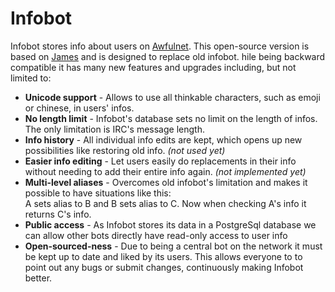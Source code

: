 Infobot
=======

Infobot stores info about users on [Awfulnet](http://awfulnet.org/). This open-source version is based on [James](svkampen/James) and is designed to replace old infobot. 
hile being backward compatible it has many new features and upgrades including, but not limited to:

* **Unicode support** - Allows to use all thinkable characters, such as emoji or chinese, in users' infos.
* **No length limit** - Infobot's database sets no limit on the length of infos. The only limitation is IRC's message length.
* **Info history** - All individual info edits are kept, which opens up new possibilities like restoring old info. *(not used yet)*
* **Easier info editing** - Let users easily do replacements in their info without needing to add their entire info again. *(not implemented yet)*
* **Multi-level aliases** - Overcomes old infobot's limitation and makes it possible to have situations like this:
  <br>
  A sets alias to B and B sets alias to C. Now when checking A's info it returns C's info.
* **Public access** - As Infobot stores its data in a PostgreSql database we can allow other bots directly have read-only access to user info
* **Open-sourced-ness** - Due to being a central bot on the network it must be kept up to date and liked by its users. 
This allows everyone to to point out any bugs or submit changes, continuously making Infobot better.
